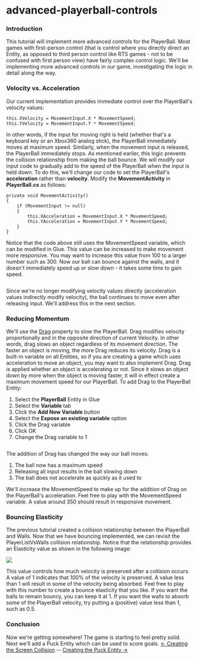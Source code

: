 # advanced-playerball-controls

### Introduction

This tutorial will implement more advanced controls for the PlayerBall. Most games with first-person control (that is control where you directly direct an Entity, as opposed to third person control like RTS games - not to be confused with first person view) have fairly complex control logic. We'll be implementing more advanced controls in our game, investigating the logic in detail along the way.

### Velocity vs. Acceleration

Our current implementation provides immediate control over the PlayerBall's velocity values:

```
this.XVelocity = MovementInput.X * MovementSpeed;
this.YVelocity = MovementInput.Y * MovementSpeed;
```

In other words, if the input for moving right is held (whether that's a keyboard key or an Xbox360 analog stick), the PlayerBall immediately moves at maximum speed. Similarly, when the movement input is released, the PlayerBall immediately stops. As mentioned earlier, this logic prevents the collision relationship from making the ball bounce. We will modify our input code to gradually add to the speed of the PlayerBall when the input is held down. To do this, we'll change our code to set the PlayerBall's **acceleration** rather than **velocity**. Modify the **MovementActivity** in **PlayerBall.cs** as follows:

```
private void MovementActivity()
{
    if (MovementInput != null)
    {
        this.XAcceleration = MovementInput.X * MovementSpeed;
        this.YAcceleration = MovementInput.Y * MovementSpeed;
    }
}
```

Notice that the code above still uses the MovementSpeed variable, which can be modified in Glue. This value can be increased to make movement more responsive. You may want to increase this value from 100 to a larger number such as 300. Now our ball can bounce against the walls, and it doesn't immediately speed up or slow down - it takes some time to gain speed. 

<figure><img src="../../../media/2016-01-2021\_July\_25\_135938.gif" alt=""><figcaption></figcaption></figure>

 Since we're no longer modifying velocity values directly (acceleration values indirectly modify velocity), the ball continues to move even after releasing input. We'll address this in the next section.

### Reducing Momentum

We'll use the [Drag](../../../frb/docs/index.php) property to slow the PlayerBall. Drag modifies velocity proportionally and in the opposite direction of current Velocity. In other words, drag slows an object regardless of its movement direction. The faster an object is moving, the more Drag reduces its velocity. Drag is a built-in variable on all Entities, so if you are creating a game which uses acceleration to move an object, you may want to also implement Drag. Drag is applied whether an object is accelerating or not. Since it slows an object down by more when the object is moving faster, it will in effect create a maximum movement speed for our PlayerBall. To add Drag to the PlayerBall Entity:

1. Select the **PlayerBall** Entity in Glue
2. Select the **Variable** tab
3. Click the **Add New Variable** button
4. Select the **Expose an existing variable** option
5. Click the Drag variable
6. Click OK
7. Change the Drag variable to 1



<figure><img src="../../../media/2016-01-2021\_July\_25\_130242.gif" alt=""><figcaption></figcaption></figure>

 The addition of Drag has changed the way our ball moves:

1. The ball now has a maximum speed
2. Releasing all input results in the ball slowing down
3. The ball does not accelerate as quickly as it used to

We'll increase the MovementSpeed to make up for the addition of Drag on the PlayerBall's acceleration. Feel free to play with the MovementSpeed variable. A value around 350 should result in responsive movement.

### Bouncing Elasticity

The previous tutorial created a collision relationship between the PlayerBall and Walls. Now that we have bouncing implemented, we can revisit the PlayerListVsWalls collision relationship. Notice that the relationship provides an Elasticity value as shown in the following image:

![](../../../media/2021-07-img\_60fdbfcdea17e.png)

This value controls how much velocity is preserved after a collision occurs. A value of 1 indicates that 100% of the velocity is preserved. A value less than 1 will result in some of the velocity being absorbed. Feel free to play with this number to create a bounce elasticity that you like. If you want the balls to remain bouncy, you can keep it at 1. If you want the walls to absorb some of the PlayerBall velocity, try putting a (positive) value less than 1, such as 0.5.

### Conclusion

Now we're getting somewhere! The game is starting to feel pretty solid. Next we'll add a Puck Entity which can be used to score goals. [<- Creating the Screen Collision](creating-the-screen-collision.md) -- [Creating the Puck Entity ->](creating-the-puck-entity.md)
